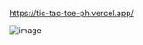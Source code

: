 https://tic-tac-toe-ph.vercel.app/

![image](https://user-images.githubusercontent.com/70732959/222253978-8405c65d-c55d-43aa-82f2-96a961a48025.png)
